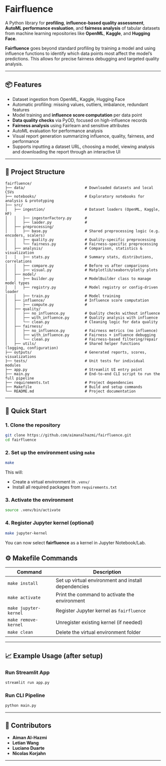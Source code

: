 # Fairfluence

A Python library for **profiling**, **influence-based quality assessment**, **AutoML performance evaluation**, and **fairness analysis** of tabular datasets from machine learning repositories like **OpenML**, **Kaggle**, and **Hugging Face**.

**Fairfluence** goes beyond standard profiling by training a model and using influence functions to identify which data points most affect the model’s predictions. This allows for precise fairness debugging and targeted quality analysis.

---

## 📦 Features

- Dataset ingestion from OpenML, Kaggle, Hugging Face
- Automatic profiling: missing values, outliers, imbalance, redundant features
- Model training and **influence score computation** per data point
- **Data quality checks** via PyOD, focused on high-influence records
- **Fairness analysis** using Fairlearn and sensitive attributes
- AutoML evaluation for performance analysis
- Visual report generation summarizing influence, quality, fairness, and performance
- Supports inputting a dataset URL, choosing a model, viewing analysis and downloading the report through an interactive UI

---

## 🔧 Project Structure

```
fairfluence/
├── data/                           # Downloaded datasets and local CSVs
├── notebooks/                      # Exploratory notebooks for analysis & prototyping
├── src/
│   ├── ingestion/                  # Dataset loaders (OpenML, Kaggle, HF)
│   │   ├── ingestorFactory.py      # 
│   │   ├── laoder.py               #
│   ├── preprocessing/             
│   │   ├── base.py                 # Shared preprocessing logic (e.g. encoders, scalers)
│   │   ├── quality.py              # Quality-specific preprocessing
│   │   └── fairness.py             # Fairness-specific preprocessing
│   ├── analysis/                   # Comparison, statistics & visualization
│   │   ├── stats.py                # Summary stats, distributions, correlations
│   │   ├── compare.py              # Before vs after comparisons
│   │   ├── visual.py               # Matplotlib/seaborn/plotly plots
│   ├── model/
│   │   ├── builder.py              # ModelBuilder class to manage model types
│   │   ├── registry.py             # Model registry or config-driven loader
│   │   ├── train.py                # Model training
│   ├── influence/                  # Influence score computation
│   │   ├── compute.py              #
│   ├── quality/
│   │   ├── no_influence.py         # Quality checks without influence
│   │   ├── with_influence.py       # Quality analysis with influence
│   │   └── clean.py                # Cleaning logic for data quality
│   ├── fairness/
│   │   ├── no_influence.py         # Fairness metrics (no influence)
│   │   ├── with_influence.py       # Fairness + influence debugging
│   │   └── clean.py                # Fairness-based filtering/repair
│   ├── utils/                      # Shared helper functions (logging, configuration)
├── outputs/                        # Generated reports, scores, visualizations
├── tests/                          # Unit tests for individual modules
├── app.py                          # Streamlit UI entry point
├── main.py                         # End-to-end CLI script to run the full pipeline
├── requirements.txt                # Project dependencies
├── Makefile                        # Build and setup commands
└── README.md                       # Project documentation
```

---

## 🚀 Quick Start

### 1. Clone the repository
```bash
git clone https://github.com/aimanalhazmi/fairfluence.git
cd fairfluence
```

### 2. Set up the environment using `make`
```bash
make
```

This will:
- Create a virtual environment in `.venv/`
- Install all required packages from `requirements.txt`

### 3. Activate the environment
```bash
source .venv/bin/activate
```

### 4. Register Jupyter kernel (optional)
```bash
make jupyter-kernel
```

You can now select **fairfluence** as a kernel in Jupyter Notebook/Lab.


## ⚙️ Makefile Commands

| Command             | Description                                                |
|---------------------|------------------------------------------------------------|
| `make install`      | Set up virtual environment and install dependencies        |
| `make activate`     | Print the command to activate the environment              |
| `make jupyter-kernel` | Register Jupyter kernel as `fairfluence`          |
| `make remove-kernel`  | Unregister existing kernel (if needed)                  |
| `make clean`        | Delete the virtual environment folder                      |


---

## 📈 Example Usage (after setup)

### Run Streamlit App
```bash
streamlit run app.py  
```
### Run CLI Pipeline
```bash
python main.py
```
---

## 👥 Contributors

- **Aiman Al-Hazmi** 
- **Letian Wang** 
- **Luciano Duarte**  
- **Nicolas Korjahn**

---
